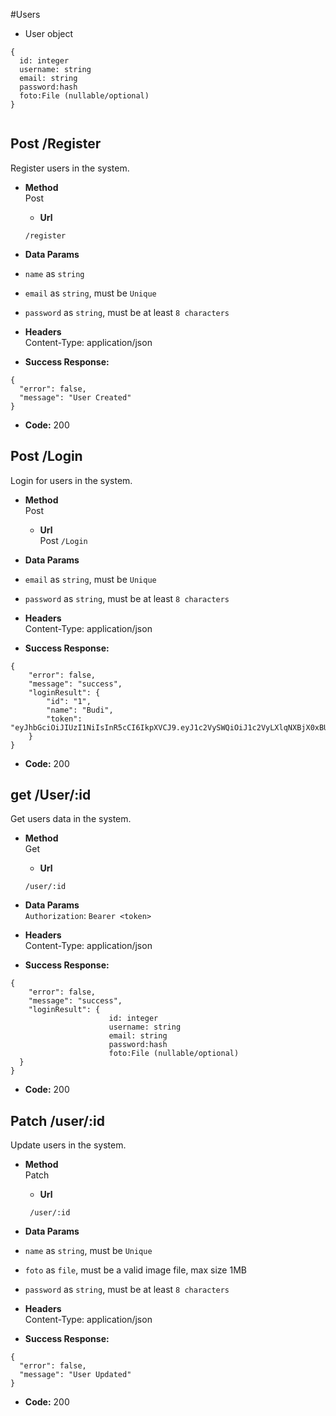 #Users
* User object
```
{
  id: integer
  username: string
  email: string
  password:hash
  foto:File (nullable/optional)
}


```

**Post /Register**
----
  Register  users in the system.
* **Method**  
  Post
  * **Url**  
  
  ```/register```
* **Data Params**  
*  ```name``` as ```string```
*  ```email``` as  ```string```, must be  ```Unique```
*  ```password``` as ```string```, must be at least ```8 characters```
* **Headers**  
  Content-Type: application/json  
* **Success Response:**  
```
{
  "error": false,
  "message": "User Created"
}
```
* **Code:** 200  





**Post /Login**
----
 Login for users in the system.
* **Method**  
  Post
  * **Url**  
  Post
  ```/Login```
* **Data Params**  

*  ```email``` as  ```string```, must be  ```Unique```
*  ```password``` as ```string```, must be at least ```8 characters```
* **Headers**  
  Content-Type: application/json  
* **Success Response:**  
```
{
    "error": false,
    "message": "success",
    "loginResult": {
        "id": "1",
        "name": "Budi",
        "token": "eyJhbGciOiJIUzI1NiIsInR5cCI6IkpXVCJ9.eyJ1c2VySWQiOiJ1c2VyLXlqNXBjX0xBUkNfQWdLNjEiLCJpYXQiOjE2NDE3OTk5NDl9.flEMaQ7zsdYkxuyGbiXjEDXO8kuDTcI__3UjCwt6R_I"
    }
}
```
* **Code:** 200  


**get /User/:id**
----
  Get  users data in the system.
* **Method**  
  Get
  * **Url**  
  
  ```/user/:id```
* **Data Params**  
 ```Authorization```: ```Bearer <token>```
* **Headers**  
  Content-Type: application/json  
  
* **Success Response:**  
```
{
    "error": false,
    "message": "success",
    "loginResult": {
                      id: integer
                      username: string
                      email: string
                      password:hash
                      foto:File (nullable/optional)
  }
}
```
* **Code:** 200  



**Patch /user/:id**
----
  Update users in the system.
* **Method**  
  Patch
  * **Url**  

  ``` /user/:id```
* **Data Params**  

*  ```name``` as  ```string```, must be  ```Unique```
*  ```foto``` as ```file```, must be a valid image file, max size 1MB
*  ```password``` as ```string```, must be at least ```8 characters```
* **Headers**  
  Content-Type: application/json  
* **Success Response:**  
```
{
  "error": false,
  "message": "User Updated"
}
```

* **Code:** 200  


